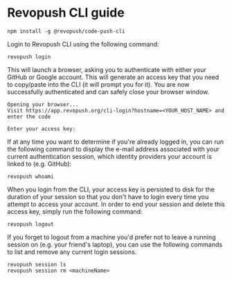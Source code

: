 # Revopush CLI guide

```shell
npm install -g @revopush/code-push-cli
```

Login to Revopush CLI using the following command:

```shell
revopush login
```

This will launch a browser, asking you to authenticate with either your GitHub or Google account. 
This will generate an access key that you need to copy/paste into the CLI (it will prompt you for it). 
You are now successfully authenticated and can safely close your browser window.


```shell
Opening your browser...
Visit https://app.revopush.org/cli-login?hostname=<YOUR_HOST_NAME> and enter the code

Enter your access key:
```

If at any time you want to determine if you're already logged in, you can run the following command to display the e-mail address associated with your current authentication session, which identity providers your account is linked to (e.g. GitHub):

```shell
revopush whoami
```

When you login from the CLI, your access key is persisted to disk for the duration of your session so that you don't have to login every time you attempt to access your account. In order to end your session and delete this access key, simply run the following command:

```shell
revopush logout
```

If you forget to logout from a machine you'd prefer not to leave a running session on (e.g. your friend's laptop), you can use the following commands to list and remove any current login sessions.

```shell
revopush session ls
revopush session rm <machineName>
```
